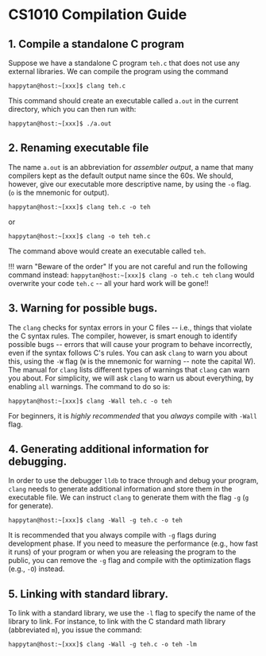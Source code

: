 # CS1010 Compilation Guide

## 1. Compile a standalone C program

Suppose we have a standalone C program `teh.c` that does not use any external libraries.  We can compile the program using the command

```
happytan@host:~[xxx]$ clang teh.c
```

This command should create an executable called `a.out` in the current directory, which you can then run with:

```
happytan@host:~[xxx]$ ./a.out
```

## 2. Renaming executable file

The name `a.out` is an abbreviation for _assembler output_, a name that many compilers kept as the default output name since the 60s.  We should, however, give our executable more descriptive name, by using the `-o` flag.  (`o` is the mnemonic for output).

```
happytan@host:~[xxx]$ clang teh.c -o teh
```

or

```
happytan@host:~[xxx]$ clang -o teh teh.c
```

The command above would create an executable called `teh`.

!!! warn "Beware of the order"
    If you are not careful and run the following command instead:
	```
	happytan@host:~[xxx]$ clang -o teh.c teh
	```
	`clang` would overwrite your code `teh.c` -- all your hard work will be gone!!

## 3. Warning for possible bugs.

The `clang` checks for syntax errors in your C files -- i.e., things that violate the C syntax rules.  The compiler, however, is smart enough to identify possible bugs -- errors that will cause your program to behave incorrectly, even if the syntax follows C's rules.  You can ask `clang` to warn you about this, using the `-W` flag (`W` is the mnemonic for warning -- note the capital W).  The manual for `clang` lists different types of warnings that `clang` can warn you about.  For simplicity, we will ask `clang` to warn us about everything, by enabling `all` warnings.  The command to do so is:

```
happytan@host:~[xxx]$ clang -Wall teh.c -o teh
```

For beginners, it is _highly recommended_ that you _always_ compile with `-Wall` flag.

## 4. Generating additional information for debugging.

In order to use the debugger `lldb` to trace through and debug your program, `clang` needs to generate additional information and store them in the executable file.  We can instruct `clang` to generate them with the flag `-g` (`g` for generate).  

```
happytan@host:~[xxx]$ clang -Wall -g teh.c -o teh
```

It is recommended that you always compile with `-g` flags during development phase.  If you need to measure the performance (e.g., how fast it runs) of your program or when you are releasing the program to the public, you can remove the `-g` flag and compile with the optimization flags (e.g., `-O`) instead.  

## 5. Linking with standard library.

To link with a standard library, we use the `-l` flag to specify the name of the library to link.  For instance, to link with the C standard math library (abbreviated `m`), you issue the command:

```
happytan@host:~[xxx]$ clang -Wall -g teh.c -o teh -lm
```
